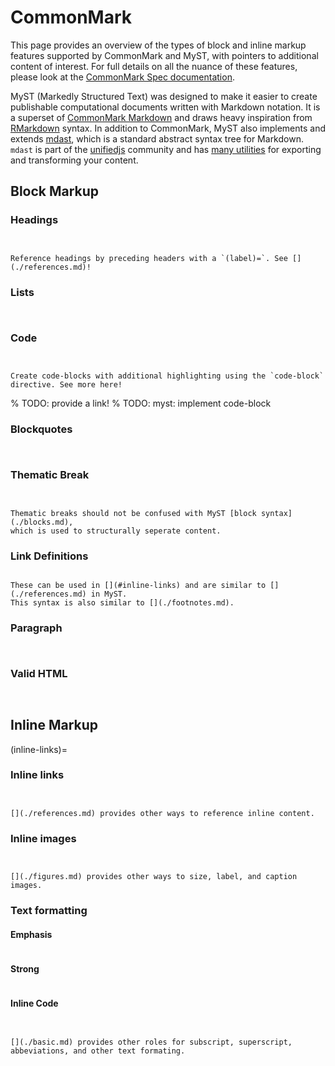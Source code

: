 # CommonMark

This page provides an overview of the types of block and inline markup features supported by CommonMark and MyST, with pointers to additional content of interest. For full details on all the nuance of these features, please look at the [CommonMark Spec documentation](https://spec.commonmark.org/).

MyST (Markedly Structured Text) was designed to make it easier to create publishable computational documents written with Markdown notation. It is a superset of [CommonMark Markdown](https://commonmark.org/) and draws heavy inspiration from [RMarkdown](https://rmarkdown.rstudio.com/) syntax. In addition to CommonMark, MyST also implements and extends [mdast](https://github.com/syntax-tree/mdast), which is a standard abstract syntax tree for Markdown. `mdast` is part of the [unifiedjs](https://unifiedjs.com) community and has [many utilities](https://unifiedjs.com/explore/keyword/mdast/) for exporting and transforming your content.

## Block Markup

### Headings

```{embed} spec:heading

```

```{embed} example:heading

```

```{seealso}
Reference headings by preceding headers with a `(label)=`. See [](./references.md)!
```

### Lists

```{embed} spec:list

```

```{embed} example:list

```

### Code

```{embed} spec:code

```

```{embed} example:code

```

```{seealso}
Create code-blocks with additional highlighting using the `code-block` directive. See more here!
```

% TODO: provide a link!
% TODO: myst: implement code-block

### Blockquotes

```{embed} spec:blockquote

```

```{embed} example:blockquote

```

### Thematic Break

```{embed} spec:break

```

```{embed} example:break

```

```{seealso}
Thematic breaks should not be confused with MyST [block syntax](./blocks.md),
which is used to structurally seperate content.
```

### Link Definitions

```{embed} spec:definition

```

```{seealso}
These can be used in [](#inline-links) and are similar to [](./references.md) in MyST.
This syntax is also similar to [](./footnotes.md).
```

### Paragraph

```{embed} spec:paragraph

```

```{embed} example:paragraph

```

### Valid HTML

```{embed} spec:html

```

```{embed} example:html

```

## Inline Markup

(inline-links)=

### Inline links

```{embed} spec:link

```

```{embed} example:link

```

```{seealso}
[](./references.md) provides other ways to reference inline content.
```

### Inline images

```{embed} spec:image

```

```{embed} example:image

```

```{seealso}
[](./figures.md) provides other ways to size, label, and caption images.
```

### Text formatting

#### Emphasis

```{embed} spec:emphasis

```

#### Strong

```{embed} spec:strong

```

#### Inline Code

```{embed} spec:inlinecode

```

```{embed} example:formatting

```

```{seealso}
[](./basic.md) provides other roles for subscript, superscript, abbeviations, and other text formating.
```
